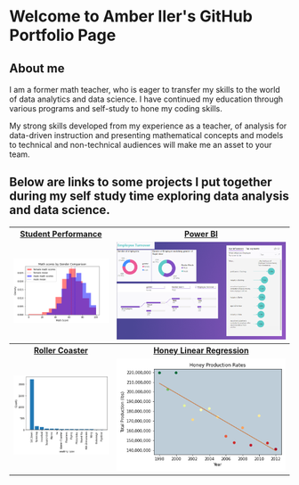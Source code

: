 # Welcome to Amber Iler's GitHub Portfolio Page

## About me

I am a former math teacher, who is eager to transfer my skills to the world of data analytics and data science. I have continued my education through various programs and self-study to hone my coding skills.

My strong skills developed from my experience as a teacher, of analysis for data-driven instruction and presenting mathematical concepts and models to technical and non-technical audiences will make me an asset to your team.

## Below are links to some projects I put together during my self study time exploring data analysis and data science. 


<table>
    <tr>
    <th><a href="https://github.com/TheStarCloud/Projects/tree/main/StudentPerformance%20HypTesting%20Project">Student Performance</a></th>
    <th><a href="https://github.com/TheStarCloud/Projects/tree/main/Employee%20Turnover%20PBI%20Project">Power BI</a></th>

  </tr>
  <tr>
    <td><img src="https://raw.githubusercontent.com/TheStarCloud/Projects/main/StudentPerformance%20HypTesting%20Project/graphics/gender_math_hist.png"  alt="Student Performance"></td>
      <td><img src="https://github.com/TheStarCloud/Projects/blob/main/Employee%20Turnover%20PBI%20Project/EmployeeTurnover1.png?raw=true"  alt="Power BI"></td>
      
</tr> 
<tr>
        <th><a href="https://github.com/TheStarCloud/Projects/tree/main/Rollercoaster%20Project">Roller Coaster</a></th>
        <th><a href="https://github.com/TheStarCloud/Projects/tree/main/HoneyProduction%20LinRegr">Honey Linear Regression</a></th>
    </tr>
    <tr>
        <td><img src="https://raw.githubusercontent.com/TheStarCloud/Projects/main/Rollercoaster%20Project/func.png"  alt="Roller Coaster"></td>
        <td><img src="https://github.com/TheStarCloud/Projects/blob/main/HoneyProduction%20LinRegr/images/prodbyyear.png?raw=true"  alt="Honey Linear Regression"></td>
    </tr>
</table>


